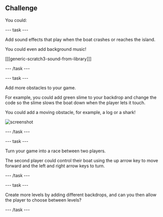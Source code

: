 ## Challenge


You could:

--- task ---

Add sound effects that play when the boat crashes or reaches the island.

You could even add background music!

[[[generic-scratch3-sound-from-library]]]

--- /task ---


--- task ---

Add more obstacles to your game. 

For example, you could add green slime to your backdrop and change the code so the slime slows the boat down when the player lets it touch.

You could add a moving obstacle, for example, a log or a shark!

![screenshot](images/boat-obstacles.png)

--- /task ---


--- task ---

Turn your game into a race between two players.

The second player could control their boat using the up arrow key to move forward and the left and right arrow keys to turn.

--- /task ---

--- task ---

Create more levels by adding different backdrops, and can you then allow the player to choose between levels?

--- /task ---

